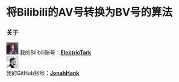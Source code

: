 # 将Bilibili的AV号转换为BV号的算法
### 关于
![My Bilibili profile](https://github.com/JonahHank/codehubs/blob/master/data/bilibiliprofile.jpg?raw=true)
我的Bilibili账号：**[ElectricTark](https://space.bilibili.com/279909145 "跳转至 bilibili.com")**  
![My GitHub profile](https://github.com/JonahHank/codehubs/blob/master/data/githubprofile.jpg?raw=true)  
我的GitHub账号：**[JonahHank](https://github.com/JonahHank/ "跳转至 github.com")**  
